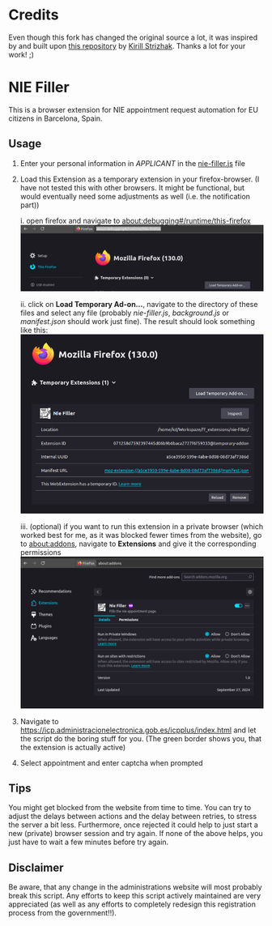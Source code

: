 # Credits
Even though this fork has changed the original source a lot, it was inspired by and built upon [this repository](https://github.com/kirill-strizhak-zz/nie-filler) by [Kirill Strizhak](https://github.com/kirill-strizhak-zz). Thanks a lot for your work! ;)

# NIE Filler

This is a browser extension for NIE appointment request automation for EU citizens in Barcelona, Spain.

## Usage ##
1. Enter your personal information in *APPLICANT* in the [nie-filler.js](./nie-filler.js) file
2. Load this Extension as a temporary extension in your firefox-browser. (I have not tested this with other browsers. It might be functional, but would eventually need some adjustments as well (i.e. the notification part))

    i. open firefox and navigate to [about:debugging#/runtime/this-firefox](about:debugging#/runtime/this-firefox)
    ![firefox debugging](./images/firefox_debug.png)

    ii. click on **Load Temporary Ad-on...**, navigate to the directory of these files and select any file (probably *nie-filler.js*, *background.js* or *manifest.json* should work just fine).
    The result should look something like this:
    ![firefox extension](./images/firefox_extension_added.png)

    iii. (optional) if you want to run this extension in a private browser (which worked best for me, as it was blocked fewer times from the website), go to [about:addons](about:addons), navigate to **Extensions** and give it the corresponding permissions
    ![firefox extension permissions](./images/firefox_extension_permissions.png)

3. Navigate to https://icp.administracionelectronica.gob.es/icpplus/index.html and let the script do the boring stuff for you. (The green border shows you, that the extension is actually active)
4. Select appointment and enter captcha when prompted

## Tips ##
You might get blocked from the website from time to time.
You can try to adjust the delays between actions and the delay between retries, to stress the server a bit less.
Furthermore, once rejected it could help to just start a new (private) browser session and try again.
If none of the above helps, you just have to wait a few minutes before try again.

## Disclaimer ##
Be aware, that any change in the administrations website will most probably break this script.
Any efforts to keep this script actively maintained are very appreciated (as well as any efforts to completely redesign this registration process from the government!!).
